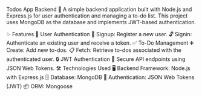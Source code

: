 Todos App Backend
🚀 A simple backend application built with Node.js and Express.js for user authentication and managing a to-do list. This project uses MongoDB as the database and implements JWT-based authentication.

✨ Features
🔑 User Authentication
📝 Signup: Register a new user.
🔓 Signin: Authenticate an existing user and receive a token.
✅ To-Do Management
➕ Create: Add new to-dos.
📋 Fetch: Retrieve to-dos associated with the authenticated user.
🔒 JWT Authentication
🔐 Secure API endpoints using JSON Web Tokens.
🛠️ Technologies Used
🖥️ Backend Framework: Node.js with Express.js
🗄️ Database: MongoDB
🔑 Authentication: JSON Web Tokens (JWT)
📦 ORM: Mongoose
